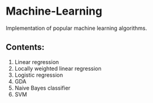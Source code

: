 # Machine-Learning
Implementation of popular machine learning algorithms. 

## Contents:
1. Linear regression
2. Locally weighted linear regression
3. Logistic regression
4. GDA
5. Naive Bayes classifier
6. SVM
